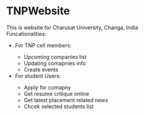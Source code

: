 # TNPWebsite

This is website for Charusat University, Changa, India<br>
Funcationalities:
<ul>
<li>For TNP cell members:</li><ul>
<li>Upcoming companies list</li>
<li>Updating comapnies info</li>
<li>Create events</li></ul>

<li>For student Users:</li><ul>
<li>Apply for comapny</li>
<li>Get resume critique online</li>
<li>Get latest placement related news</li>
<li>Chcek selected students list</li>
</ul></ul>
